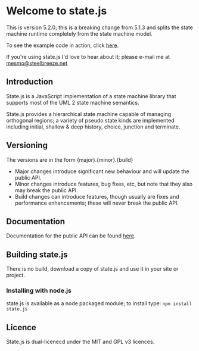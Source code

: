 # Welcome to state.js

This is version 5.2.0; this is a breaking change from 5.1.3 and splits the state machine runtime completely from the state machine model.

To see the example code in action, click [here](https://cdn.rawgit.com/steelbreeze/state.js/master/examples/test.html).

If you're using state.js I'd love to hear about it; please e-mail me at mesmo@steelbreeze.net

## Introduction
State.js is a JavaScript implementation of a state machine library that supports most of the UML 2 state machine semantics.

State.js provides a hierarchical state machine capable of managing orthogonal regions; a variety of pseudo state kinds are implemented including initial, shallow & deep history, choice, junction and terminate.

## Versioning
The versions are in the form {major}.{minor}.{build}
* Major changes introduce significant new behaviour and will update the public API.
* Minor changes introduce features, bug fixes, etc, but note that they also may break the public API.
* Build changes can introduce features, though usually are fixes and performance enhancements; these will never break the public API.

## Documentation
Documentation for the public API can be found [here](https://github.com/steelbreeze/state.js/blob/master/docs/state.md).

## Building state.js
There is no build, download a copy of state.js and use it in your site or project.
### Installing with node.js
state.js is available as a node packaged module; to install type:
`npm install state.js`

## Licence
State.js is dual-licenecd under the MIT and GPL v3 licences.
